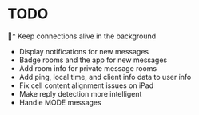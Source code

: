 # TODO
* Keep connections alive in the background
* Display notifications for new messages
* Badge rooms and the app for new messages
* Add room info for private message rooms
* Add ping, local time, and client info data to user info
* Fix cell content alignment issues on iPad
* Make reply detection more intelligent
* Handle MODE messages
